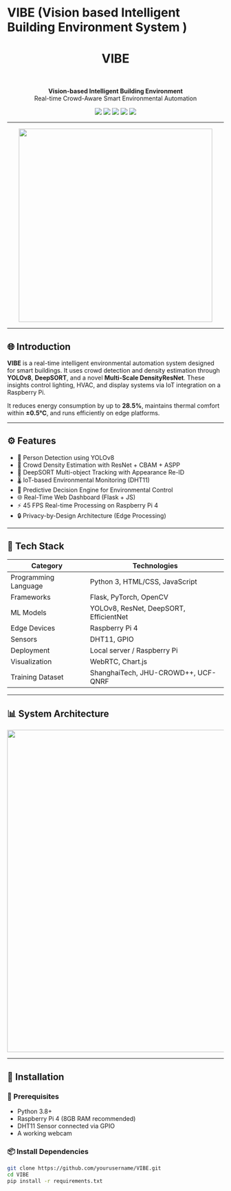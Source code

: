 # VIBE (Vision based Intelligent Building Environment System ) 
<h1 align="center">VIBE</h1>  
<br />
<p align="center">
  <strong>Vision-based Intelligent Building Environment</strong><br>
  Real-time Crowd-Aware Smart Environmental Automation
</p>

<p align="center">
  <img src="https://img.shields.io/badge/IoT-Enabled-green.svg" />
  <img src="https://img.shields.io/badge/Computer%20Vision-YOLOv8-blue.svg" />
  <img src="https://img.shields.io/badge/Machine%20Learning-ResNet-orange.svg" />
  <img src="https://img.shields.io/badge/Edge%20Computing-RPi%204-critical.svg" />
  <img src="https://img.shields.io/badge/License-MIT-lightgrey.svg" />
</p>

---

<p align="center">
  <img src="https://i.imgur.com/HowF6aM.png" width="450">
</p>

---

## 🌐 Introduction

**VIBE** is a real-time intelligent environmental automation system designed for smart buildings. It uses crowd detection and density estimation through **YOLOv8**, **DeepSORT**, and a novel **Multi-Scale DensityResNet**. These insights control lighting, HVAC, and display systems via IoT integration on a Raspberry Pi.

It reduces energy consumption by up to **28.5%**, maintains thermal comfort within **±0.5°C**, and runs efficiently on edge platforms.

---

## ⚙️ Features

- 🧍 Person Detection using YOLOv8
- 👥 Crowd Density Estimation with ResNet + CBAM + ASPP
- 🔁 DeepSORT Multi-object Tracking with Appearance Re-ID
- 🌡️ IoT-based Environmental Monitoring (DHT11)
- 🧠 Predictive Decision Engine for Environmental Control
- 🌐 Real-Time Web Dashboard (Flask + JS)
- ⚡ 45 FPS Real-time Processing on Raspberry Pi 4
- 🔒 Privacy-by-Design Architecture (Edge Processing)

---

## 🧰 Tech Stack

| Category               | Technologies |
|------------------------|--------------|
| Programming Language   | Python 3, HTML/CSS, JavaScript |
| Frameworks             | Flask, PyTorch, OpenCV |
| ML Models              | YOLOv8, ResNet, DeepSORT, EfficientNet |
| Edge Devices           | Raspberry Pi 4 |
| Sensors                | DHT11, GPIO |
| Deployment             | Local server / Raspberry Pi |
| Visualization          | WebRTC, Chart.js |
| Training Dataset       | ShanghaiTech, JHU-CROWD++, UCF-QNRF |

---

## 📊 System Architecture

<p align="center">
  <img src="https://i.imgur.com/IkSnFRL.png" width="750">
</p>

---

## 🚀 Installation

### 🔧 Prerequisites
- Python 3.8+
- Raspberry Pi 4 (8GB RAM recommended)
- DHT11 Sensor connected via GPIO
- A working webcam

### 📦 Install Dependencies

```bash
git clone https://github.com/yourusername/VIBE.git
cd VIBE
pip install -r requirements.txt
